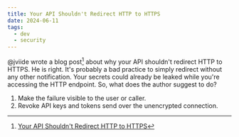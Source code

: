 ```yaml
---
title: Your API Shouldn't Redirect HTTP to HTTPS
date: 2024-06-11
tags:
  - dev
  - security
---
```


@jviide wrote a blog post[^http-redirects] about why your API shouldn't redirect
HTTP to HTTPS. He is right. It's probably a bad practice to simply redirect
without any other notification. Your secrets could already be leaked while
you're accessing the HTTP endpoint. So, what does the author suggest to do?

1. Make the failure visible to the user or caller.
2. Revoke API keys and tokens send over the unencrypted connection.

[^http-redirects]:
    [Your API Shouldn't Redirect HTTP to HTTPS](https://jviide.iki.fi/http-redirects)
